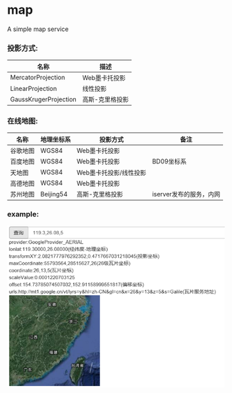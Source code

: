 #   map
A simple map service

### 投影方式:
|名称|描述|
|----|----|
|MercatorProjection   |Web墨卡托投影 |
|LinearProjection     |线性投影      |
|GaussKrugerProjection|高斯-克里格投影|

### 在线地图:
|名称|地理坐标系|投影方式|备注|
|----|---------|-------|---|
|谷歌地图|WGS84|Web墨卡托投影|
|百度地图|WGS84|Web墨卡托投影|BD09坐标系|
|天地图  |WGS84|Web墨卡托投影/线性投影|
|高德地图|WGS84|Web墨卡托投影|
|苏州地图|Beijing54|高斯-克里格投影|iserver发布的服务，内网|

### example:
![](assets/search.png)
